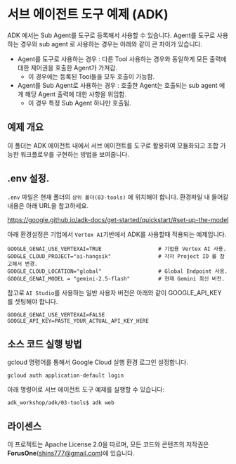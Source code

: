 # 서브 에이전트 도구 예제 (ADK)
ADK 에서는 Sub Agent를 도구로 등록해서 사용할 수 있습니다. Agent를 도구로 사용하는 경우와 sub agent 로 사용하는 경우는 아래와 같이 큰 차이가 있습니다.
 * Agent를 도구로 사용하는 경우 : 다른 Tool 사용하는 경우와 동일하게 모든 출력에 대한 제어권을 호출한 Agent가 가져감. 
   * 이 경우에는 등록된 Tool들을 모두 호출이 가능함.
 * Agent를 Sub Agent로 사용하는 경우 : 호출한 Agent는 호출되는 sub agent 에게 해당 Agent 출력에 대한 사항을 위임함.
   * 이 경우 특정 Sub Agent 하나만 호출됨. 

## 예제 개요
이 폴더는 ADK 에이전트 내에서 서브 에이전트를 도구로 활용하여 모듈화되고 조합 가능한 워크플로우를 구현하는 방법을 보여줍니다.

## .env 설정.

`.env` 파일은 현재 폴더의 `상위 폴더(03-tools)` 에 위치해야 합니다.  환경파일 내 들어갈 내용은 아래 URL을 참고하세요.   

https://google.github.io/adk-docs/get-started/quickstart/#set-up-the-model 

아래 환경설정은 기업에서 `Vertex AI`기반에서 ADK를 사용할때 적용되는 예제입니다.    

```
GOOGLE_GENAI_USE_VERTEXAI=TRUE                  # 기업용 Vertex AI 사용.
GOOGLE_CLOUD_PROJECT="ai-hangsik"               # 각자 Project ID 를 참고해서 변경.
GOOGLE_CLOUD_LOCATION="global"                  # Global Endpoint 사용.
GOOGLE_GENAI_MODEL = "gemini-2.5-flash"         # 현재 Gemini 최신 버전.
```

참고로 `AI Studio`를 사용하는 일반 사용자 버전은 아래와 같이 GOOGLE_API_KEY 를 셋팅해야 합니다.  

```
GOOGLE_GENAI_USE_VERTEXAI=FALSE
GOOGLE_API_KEY=PASTE_YOUR_ACTUAL_API_KEY_HERE
```

## 소스 코드 실행 방법
gcloud 명령어를 통해서 Google Cloud 실행 환경 로그인 설정합니다.
```
gcloud auth application-default login
```

아래 명령어로 서브 에이전트 도구 예제를 실행할 수 있습니다:
```
adk_workshop/adk/03-tools$ adk web
```

## 라이센스

이 프로젝트는 Apache License 2.0을 따르며, 모든 코드와 콘텐츠의 저작권은 **ForusOne**(shins777@gmail.com)에 있습니다.